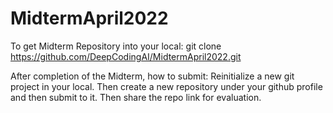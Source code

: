 # MidtermApril2022

To get Midterm Repository into your local:
git clone https://github.com/DeepCodingAI/MidtermApril2022.git

After completion of the Midterm, how to submit:
Reinitialize a new git project in your local. Then create a new repository under your github profile and then submit to it. Then share the repo link for evaluation.

